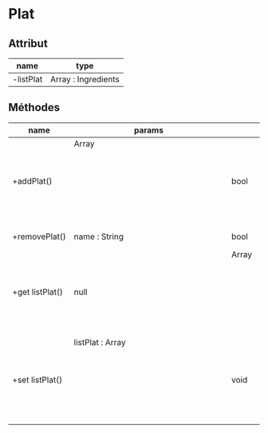 # Plat

## Attribut

| name | type
| --- | ---
| -listPlat | Array : Ingredients

## Méthodes

| name | params | return | usage
| --- | --- | --- | ---
| +addPlat() | Array<Object> | bool | add a plat 
| +removePlat() | name : String | bool | remove a plat
|+get listPlat() | null |Array<Object>|get the list of the plats
|+set listPlat()|listPlat : Array<Object>|void|set the list of the plats
